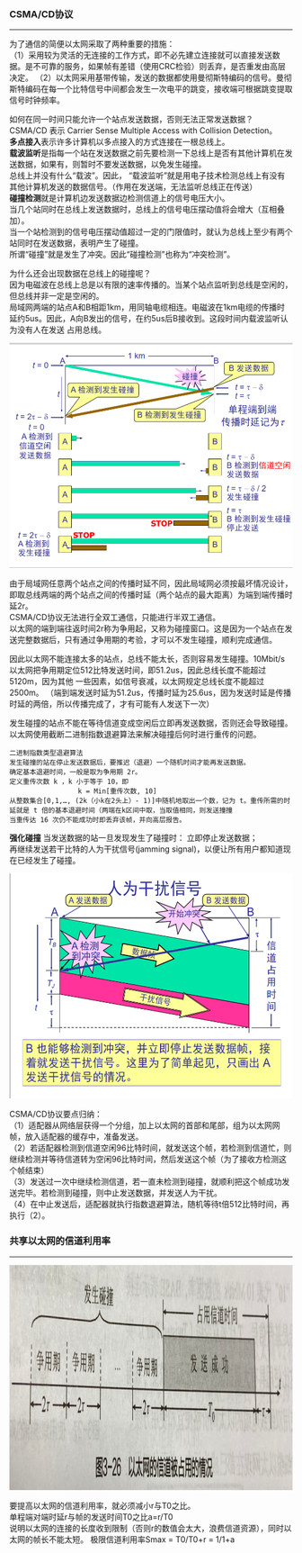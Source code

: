 ### CSMA/CD协议

---------------------
为了通信的简便以太网采取了两种重要的措施：  
（1）采用较为灵活的无连接的工作方式，即不必先建立连接就可以直接发送数据。是不可靠的服务，如果帧有差错（使用CRC检验）则丢弃，是否重发由高层决定。
（2）以太网采用基带传输，发送的数据都使用曼彻斯特编码的信号。曼彻斯特编码在每一个比特信号中间都会发生一次电平的跳变，接收端可根据跳变提取信号时钟频率。  

如何在同一时间只能允许一个站点发送数据，否则无法正常发送数据？  
CSMA/CD 表示 Carrier Sense Multiple Access with Collision Detection。  
**多点接入**表示许多计算机以多点接入的方式连接在一根总线上。  
**载波监听**是指每一个站在发送数据之前先要检测一下总线上是否有其他计算机在发送数据，如果有，则暂时不要发送数据，以免发生碰撞。   
总线上并没有什么“载波”。因此， “载波监听”就是用电子技术检测总线上有没有其他计算机发送的数据信号。（作用在发送端，无法监听总线正在传送）  
**碰撞检测**就是计算机边发送数据边检测信道上的信号电压大小。  
当几个站同时在总线上发送数据时，总线上的信号电压摆动值将会增大（互相叠加）。  
当一个站检测到的信号电压摆动值超过一定的门限值时，就认为总线上至少有两个站同时在发送数据，表明产生了碰撞。  
所谓“碰撞”就是发生了冲突。因此“碰撞检测”也称为“冲突检测”。  

为什么还会出现数据在总线上的碰撞呢？  
因为电磁波在总线上总是以有限的速率传播的。当某个站点监听到总线是空闲的，但总线并非一定是空闲的。  
局域网两端的站点A和B相距1km，用同轴电缆相连。电磁波在1km电缆的传播时延约5us。因此，A向B发出的信号，在约5us后B接收到。这段时间内载波监听认为没有人在发送 
占用总线。

<img src="./imgs/传播时延对载波监听的影响.png" width="800" height="400"  alt="传播时延对载波监听的影响" >

由于局域网任意两个站点之间的传播时延不同，因此局域网必须按最坏情况设计，即取总线两端的两个站点之间的传播时延（两个站点的最大距离）为端到端传播时延2r。  
CSMA/CD协议无法进行全双工通信，只能进行半双工通信。  
以太网的端到端往返时间2r称为争用起，又称为碰撞窗口。这是因为一个站点在发送完整数据后，只有通过争用期的考验，才可以不发生碰撞，顺利完成通信。  

因此以太网不能连接太多的站点，总线不能太长，否则容易发生碰撞。10Mbit/s以太网把争用期定位512比特发送时间，即51.2us，因此总线长度不能超过5120m，因为其他 
一些因素，如信号衰减，以太网规定总线长度不能超过2500m。  （端到端发送时延为51.2us，传播时延为25.6us，因为发送时延是传播时延的两倍，所以传播完成了，才有可能有人发送下一次）

发生碰撞的站点不能在等待信道变成空闲后立即再发送数据，否则还会导致碰撞。以太网使用截断二进制指数退避算法来解决碰撞后何时进行重传的问题。  

```
二进制指数类型退避算法  
发生碰撞的站在停止发送数据后，要推迟（退避）一个随机时间才能再发送数据。  
确定基本退避时间，一般是取为争用期 2r。
定义重传次数 k ，k 小于等于 10，即
                 k = Min[重传次数, 10]
从整数集合[0,1,…, (2k（小k在2头上）- 1)]中随机地取出一个数，记为 t。重传所需的时延就是 t 倍的基本退避时间（两端在k区间中取，当取值相同，则发送撞撞
当重传达 16 次仍不能成功时即丢弃该帧，并向高层报告。 
```

**强化碰撞**
当发送数据的站一旦发现发生了碰撞时： 
立即停止发送数据；  
再继续发送若干比特的人为干扰信号(jamming signal)，以便让所有用户都知道现在已经发生了碰撞。    

<img src="./imgs/人为干扰信号的加入.png" width="800" height="400"  alt="人为干扰信号的加入" >

CSMA/CD协议要点归纳：  
（1）适配器从网络层获得一个分组，加上以太网的首部和尾部，组为以太网网帧，放入适配器的缓存中，准备发送。  
（2）若适配器检测到信道空闲96比特时间，就发送这个帧，若检测到信道忙，则继续检测并等待信道转为空闲96比特时间，然后发送这个帧（为了接收方检测这个帧结束）  
（3）发送过一次中继续检测信道，若一直未检测到碰撞，就顺利把这个帧成功发送完毕。若检测到碰撞，则中止发送数据，并发送人为干扰。  
（4）在中止发送后，适配器就执行指数退避算法，随机等待t倍512比特时间，再执行（2）。  

### 共享以太网的信道利用率  

------------------------

<img src="./imgs/以太网的信道被占用的情况.png" width="800" height="400"  alt="以太网的信道被占用的情况" >

要提高以太网的信道利用率，就必须减小r与T0之比。  
单程端对端时延r与帧的发送时间T0之比a=r/T0  
说明以太网的连接的长度收到限制（否则r的数值会太大，浪费信道资源），同时以太网的帧长不能太短。
极限信道利用率Smax = T0/T0+r = 1/1+a

